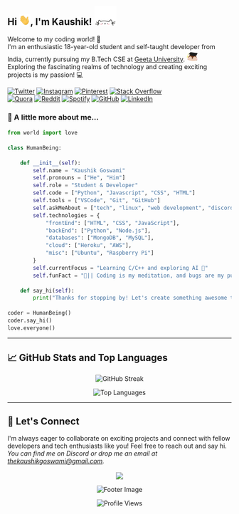 
<h2> Hi <img src="./assets/wave.gif" width="25">, I'm Kaushik! <img src="./assets/peeky_cat.gif" width="50"></h2>

<!-- Short Introduction -->

Welcome to my coding world! 🚀
<br> I'm an enthusiastic 18-year-old student and self-taught developer from India, currently pursuing my B.Tech CSE at [Geeta University](https://geetauniversity.edu.in). <img src="./assets/graduation.gif" width="25">
<br> Exploring the fascinating realms of technology and creating exciting projects is my passion! 💻

<!-- Badges -->

[![Twitter](https://img.shields.io/badge/Twitter-%231DA1F2.svg?style=for-the-badge&logo=Twitter&logoColor=white)](https://twitter.com/Being_Goswami)
[![Instagram](https://img.shields.io/badge/Instagram-%23E4405F.svg?style=for-the-badge&logo=Instagram&logoColor=white)](https://instagram.com/thekaushikgoswami) 
[![Pinterest](https://img.shields.io/badge/Pinterest-%23E60023.svg?style=for-the-badge&logo=Pinterest&logoColor=white)](https://pinterest.com/thekaushikgoswami)
[![Stack Overflow](https://img.shields.io/badge/-Stackoverflow-FE7A16?style=for-the-badge&logo=stack-overflow&logoColor=white)](https://stackoverflow.com/users/14279011/thekaushikgoswami) <br>
[![Quora](https://img.shields.io/badge/Quora-%23B92B27.svg?style=for-the-badge&logo=Quora&logoColor=white)](https://quora.com/profile/TheKaushikGoswami)
[![Reddit](https://img.shields.io/badge/Reddit-FF4500?style=for-the-badge&logo=reddit&logoColor=white)](https://reddit.com/user/TheKaushik01)
[![Spotify](https://img.shields.io/badge/Spotify-1ED760?style=for-the-badge&logo=spotify&logoColor=white)](https://open.spotify.com/user/rwu8m7m34mit13j931l5618p5)
[![GitHub](https://img.shields.io/badge/GitHub-%23121011.svg?style=for-the-badge&logo=github&logoColor=white)](https://github.com/TheKaushikGoswami)
[![LinkedIn](https://img.shields.io/badge/linkedin-%230077B5.svg?style=for-the-badge&logo=linkedin&logoColor=white)](https://linkedin.com/in/thekaushikgoswami)

### 🌟 A little more about me...

```python
from world import love

class HumanBeing:

    def __init__(self):
        self.name = "Kaushik Goswami"
        self.pronouns = ["He", "Him"]
        self.role = "Student & Developer"
        self.code = ["Python", "Javascript", "CSS", "HTML"]
        self.tools = ["VSCode", "Git", "GitHub"]
        self.askMeAbout = ["tech", "linux", "web development", "discord", "anime"]
        self.technologies = {
            "frontEnd": ["HTML", "CSS", "JavaScript"],
            "backEnd": ["Python", "Node.js"],
            "databases": ["MongoDB", "MySQL"],
            "cloud": ["Heroku", "AWS"],
            "misc": ["Ubuntu", "Raspberry Pi"]
        }
        self.currentFocus = "Learning C/C++ and exploring AI 🚀"
        self.funFact = "🌼|| Coding is my meditation, and bugs are my puzzles! ||🌼"

    def say_hi(self):
        print("Thanks for stopping by! Let's create something awesome together!")

coder = HumanBeing()
coder.say_hi()
love.everyone()
```

---

## 📈 GitHub Stats and Top Languages

<p align="center">
  <img src="https://github-readme-streak-stats-ebon-xi.vercel.app/?user=TheKaushikGoswami&theme=radical" alt="GitHub Streak">
</p>
<p align="center">
  <img src="https://github-readme-stats.vercel.app/api/top-langs/?username=TheKaushikGoswami&layout=compact&langs_count=8&theme=radical" alt="Top Languages">
</p>

---

<!--- Let's Connect section --->

## 🤝 Let's Connect

I'm always eager to collaborate on exciting projects and connect with fellow developers and tech enthusiasts like you! Feel free to reach out and say hi. <i>You can find me on Discord or drop me an email at thekaushikgoswami@gmail.com.</i> <br>

<p align="center">
    <a href="https://discord.com/users/737903565313409095">
        <img src="https://lanyard-profile-readme.vercel.app/api/737903565313409095" align="center">
    </a>
</p>

<!--- Footer image and visitor count --->

<p align="center">
  <img src="https://i.ibb.co/9yvsZhZ/Hindustan.png" alt="Footer Image">
</p>
<p align="center">
  <img src="https://komarev.com/ghpvc/?username=TheKaushikGoswami&style=flat-square&color=orange" alt="Profile Views">
</p>